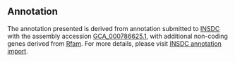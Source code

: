 

Annotation
----------

The annotation presented is derived from annotation submitted to
[INSDC](http://www.insdc.org) with the assembly accession
[GCA\_000786625.1](http://www.ebi.ac.uk/ena/data/view/GCA_000786625.1),
with additional non-coding genes derived from
[Rfam](http://rfam.xfam.org/). For more details, please visit [INSDC
annotation
import](http://ensemblgenomes.org/info/data/insdc_annotation).
